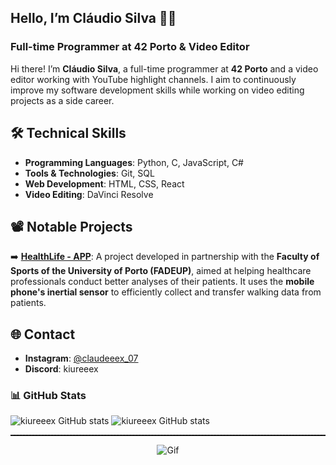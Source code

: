 ## Hello, I’m Cláudio Silva 👨‍💻  
### Full-time Programmer at 42 Porto & Video Editor  

Hi there! I’m **Cláudio Silva**, a full-time programmer at **42 Porto** and a video editor working with YouTube highlight channels. I aim to continuously improve my software development skills while working on video editing projects as a side career.

## 🛠️ Technical Skills  
- **Programming Languages**: Python, C, JavaScript, C#  
- **Tools & Technologies**: Git, SQL  
- **Web Development**: HTML, CSS, React  
- **Video Editing**: DaVinci Resolve  

## 📽️ Notable Projects  
➡️ **[HealthLife - APP](https://github.com/kiureeex/pap)**: A project developed in partnership with the **Faculty of Sports of the University of Porto (FADEUP)**, aimed at helping healthcare professionals conduct better analyses of their patients. It uses the **mobile phone's inertial sensor** to efficiently collect and transfer walking data from patients.


## 🌐 Contact  
- **Instagram**: [@claudeeex_07](https://www.instagram.com/_claudeeex_07/)  
- **Discord**: kiureeex  

### 📊 GitHub Stats  

![kiureeex GitHub stats](https://github-readme-stats.vercel.app/api?username=kiureeex&theme=blue-green)
![kiureeex GitHub stats](https://github-readme-stats.vercel.app/api/top-langs/?username=kiureeex&theme=blue-green)

<div align="center">
<p align="center">
  <hr style="border: none; border-top: 1px dashed #000;">
  <img src="https://media.tenor.com/Gh3LKX9HMFkAAAAj/hollow-knight-knight.gif" alt="Gif">
</p>
</div>
